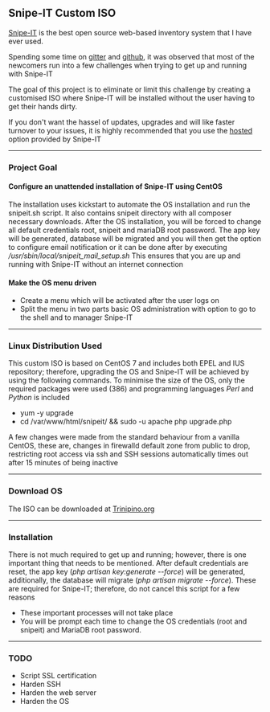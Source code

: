 ## Snipe-IT Custom ISO

[Snipe-IT](https://snipeitapp.com/) is the best open source web-based inventory system that I have ever used. 

Spending some time on [gitter](https://gitter.im/snipe/snipe-it) and [github](https://github.com/snipe/snipe-it/issues), it was observed that most of the newcomers run into a few challenges when trying to get up and running with Snipe-IT

The goal of this project is to eliminate or limit this challenge by creating a customised ISO where Snipe-IT will be installed without the user having to get their hands dirty. 

If you don't want the hassel of updates, upgrades and will like faster turnover to your issues, it is highly recommended that you use the [hosted](https://snipeitapp.com/hosting) option provided by Snipe-IT


-------
### Project Goal

#### Configure an unattended installation of Snipe-IT using CentOS
The installation uses kickstart to automate the OS installation and run the snipeit.sh script. It also contains snipeit directory with all composer necessary downloads. After the OS installation, you will be forced to change all default credentials root, snipeit and mariaDB root password. The  app key will be generated, database will be migrated and you will then get the option to configure email notification or it can be done after by executing */usr/sbin/local/snipeit_mail_setup.sh*
This ensures that you are up and running with Snipe-IT without an internet connection

#### Make the OS menu driven
- Create a menu which will be activated after the user logs on
- Split the menu in two parts basic OS administration with option to go to the shell and to manager Snipe-IT

------- 
### Linux Distribution Used

This custom ISO is based on CentOS 7 and includes both EPEL and IUS repository; therefore, upgrading the OS and Snipe-IT will be achieved by using the following commands.
To minimise the size of the OS, only the required packages were used (386) and programming languages _Perl_ and _Python_ is included

- yum -y upgrade
- cd /var/www/html/snipeit/ && sudo -u apache php upgrade.php

A few changes were made from the standard behaviour from a vanilla CentOS, these are, changes in firewalld default zone from public to drop, restricting root access via ssh and SSH sessions automatically times out after 15 minutes of being inactive

-------
### Download OS

The ISO can be downloaded at [Trinipino.org](https://trinipino.org/snipeit/Snipe-IT_x86_64-2-1.iso)

--------
### Installation
There is not much required to get up and running; however, there is one important thing that needs to be mentioned.
After default credentials are reset, the app key (_php artisan key:generate --force_) will be generated, additionally, the database will migrate (_php artisan migrate --force_). These are required for Snipe-IT;
therefore, do not cancel this script for a few reasons
- These important processes will not take place
- You will be prompt each time to change the OS credentials (root and snipeit) and MariaDB root password.


-------
### TODO
- Script SSL certification
- Harden SSH
- Harden the web server
- Harden the OS
